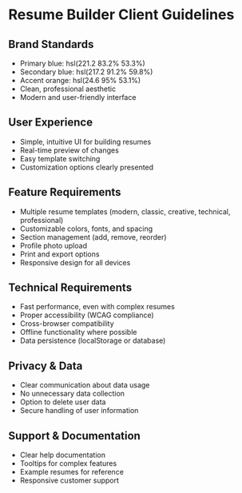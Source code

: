 
# Resume Builder Client Guidelines

## Brand Standards
- Primary blue: hsl(221.2 83.2% 53.3%)
- Secondary blue: hsl(217.2 91.2% 59.8%)
- Accent orange: hsl(24.6 95% 53.1%)
- Clean, professional aesthetic
- Modern and user-friendly interface

## User Experience
- Simple, intuitive UI for building resumes
- Real-time preview of changes
- Easy template switching
- Customization options clearly presented

## Feature Requirements
- Multiple resume templates (modern, classic, creative, technical, professional)
- Customizable colors, fonts, and spacing
- Section management (add, remove, reorder)
- Profile photo upload
- Print and export options
- Responsive design for all devices

## Technical Requirements
- Fast performance, even with complex resumes
- Proper accessibility (WCAG compliance)
- Cross-browser compatibility
- Offline functionality where possible
- Data persistence (localStorage or database)

## Privacy & Data
- Clear communication about data usage
- No unnecessary data collection
- Option to delete user data
- Secure handling of user information

## Support & Documentation
- Clear help documentation
- Tooltips for complex features
- Example resumes for reference
- Responsive customer support
